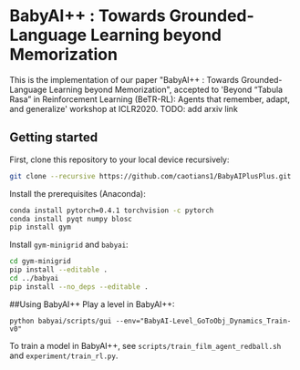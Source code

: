 # BabyAI++ : Towards Grounded-Language Learning beyond Memorization
This is the implementation of our paper "BabyAI++ : Towards Grounded-Language Learning beyond Memorization", accepted 
to 'Beyond “Tabula Rasa” in Reinforcement Learning (BeTR-RL): Agents that remember, adapt, and generalize' workshop
at ICLR2020. TODO: add arxiv link

## Getting started
First, clone this repository to your local device recursively:
```bash
git clone --recursive https://github.com/caotians1/BabyAIPlusPlus.git
```
Install the prerequisites (Anaconda):
```bash
conda install pytorch=0.4.1 torchvision -c pytorch
conda install pyqt numpy blosc
pip install gym
```
Install `gym-minigrid` and `babyai`:
```bash
cd gym-minigrid
pip install --editable .
cd ../babyai
pip install --no_deps --editable .
```
##Using BabyAI++
Play a level in BabyAI++:
```
python babyai/scripts/gui --env="BabyAI-Level_GoToObj_Dynamics_Train-v0"
```
To train a model in BabyAI++, see `scripts/train_film_agent_redball.sh` and `experiment/train_rl.py`.
 